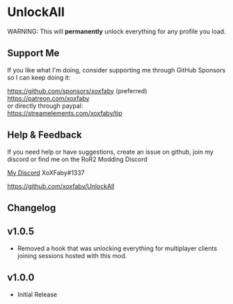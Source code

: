 # UnlockAll

WARNING: This will **permanently** unlock everything for any profile you load.

## Support Me

If you like what I'm doing, consider supporting me through GitHub Sponsors so I can keep doing it:

https://github.com/sponsors/xoxfaby (preferred)  
https://patreon.com/xoxfaby  
or directly through paypal:  
https://streamelements.com/xoxfaby/tip  

## Help & Feedback

If you need help or have suggestions, create an issue on github, join my discord or find me on the RoR2 Modding Discord 

[My Discord](https://discord.gg/Zy2HSB4) XoXFaby#1337

https://github.com/xoxfaby/UnlockAll

## Changelog

## v1.0.5
 - Removed a hook that was unlocking everything for multiplayer clients joining sessions hosted with this mod. 

## v1.0.0
 - Initial Release
